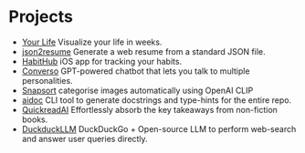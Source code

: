 # Projects
- [Your Life](/your-life) Visualize your life in weeks.
- [json2resume](/json2resume) Generate a web resume from a standard JSON file.
- [HabitHub](https://github.com/saikatkumardey/habithub) iOS app for tracking your habits.
- [Converso](https://converso.fly.dev/) GPT-powered chatbot that lets you talk to multiple personalities.
- [Snapsort](https://github.com/saikatkumardey/snapsort) categorise images automatically using OpenAI CLIP
- [aidoc](https://github.com/saikatkumardey/aidoc) CLI tool to generate docstrings and type-hints for the entire repo.
- [QuickreadAI](https://github.com/saikatkumardey/quickreadai) Effortlessly absorb the key takeaways from non-fiction books.
- [DuckduckLLM](https://github.com/saikatkumardey/duckduckllm) DuckDuckGo + Open-source LLM to perform web-search and answer user queries directly.